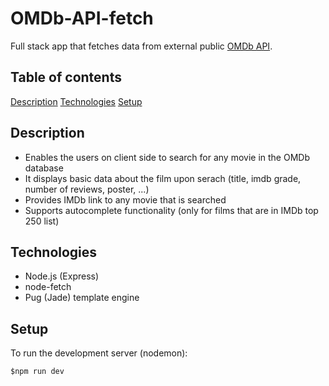# OMDb-API-fetch

Full stack app that fetches data from external public [OMDb API](http://www.omdbapi.com).

## Table of contents

[Description](#description)
[Technologies](#technologies)
[Setup](#setup)

## Description

- Enables the users on client side to search for any movie in the OMDb database
- It displays basic data about the film upon serach (title, imdb grade, number of reviews, poster, ...)
- Provides IMDb link to any movie that is searched
- Supports autocomplete functionality (only for films that are in IMDb top 250 list)

## Technologies

- Node.js (Express)
- node-fetch
- Pug (Jade) template engine

## Setup

To run the development server (nodemon):

```
$npm run dev
```
